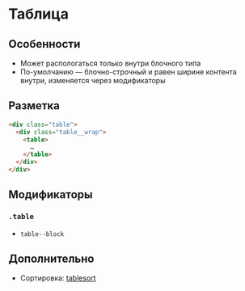 # Таблица

## Особенности

* Может распологаться только внутри блочного типа
* По-умолчанию — блочно-строчный и равен ширине контента внутри, изменяется через модификаторы

## Разметка

```html
<div class="table">
  <div class="table__wrap">
    <table>
      …
    </table>
  </div>
</div>
```

## Модификаторы

### `.table`

* `table--block`

## Дополнительно

* Сортировка: [tablesort](https://github.com/tristen/tablesort)
